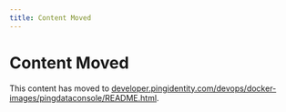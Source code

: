 ```yaml
---
title: Content Moved
---
```

# Content Moved

This content has moved to [developer.pingidentity.com/devops/docker-images/pingdataconsole/README.html](https://developer.pingidentity.com/devops/docker-images/pingdataconsole/README.html).

